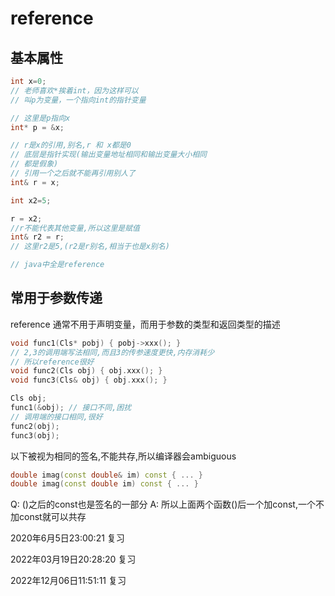 # reference

## 基本属性

```cpp
int x=0;
// 老师喜欢*挨着int，因为这样可以
// 叫p为变量，一个指向int的指针变量

// 这里是p指向x
int* p = &x;

// r是x的引用,别名,r 和 x都是0
// 底层是指针实现(输出变量地址相同和输出变量大小相同
// 都是假象)
// 引用一个之后就不能再引用别人了
int& r = x;

int x2=5;

r = x2;
//r不能代表其他变量,所以这里是赋值
int& r2 = r;
// 这里r2是5,(r2是r别名,相当于也是x别名)

// java中全是reference

```


## 常用于参数传递
reference 通常不用于声明变量，而用于参数的类型和返回类型的描述
```cpp
void func1(Cls* pobj) { pobj->xxx(); }
// 2,3的调用端写法相同,而且3的传参速度更快,内存消耗少
// 所以reference很好
void func2(Cls obj) { obj.xxx(); }
void func3(Cls& obj) { obj.xxx(); }

Cls obj;
func1(&obj); // 接口不同,困扰
// 调用端的接口相同,很好
func2(obj);
func3(obj);
```

以下被视为相同的签名,不能共存,所以编译器会ambiguous
```cpp
double imag(const double& im) const { ... }
double imag(const double im) const { ... }
```

Q: ()之后的const也是签名的一部分
A: 所以上面两个函数()后一个加const,一个不加const就可以共存

2020年6月5日23:00:21 复习

2022年03月19日20:28:20 复习

2022年12月06日11:51:11 复习